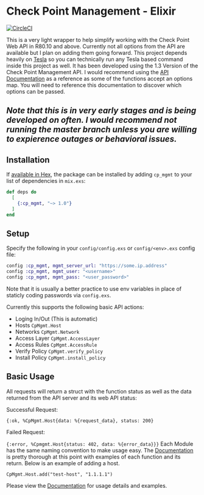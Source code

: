# Check Point Management - Elixir

[![CircleCI](https://circleci.com/gh/willfore/cp_mgmt.svg?style=svg)](https://circleci.com/gh/willfore/cp_mgmt)

This is a very light wrapper to help simplify working with the Check Point Web API in R80.10 and above. Currently  not all options from the API are available but I plan on adding them going forward. This project depends heavily on [Tesla](https://github.com/teamon/tesla) so you can technically run any Tesla based command inside this project as well. It has been developed using the 1.3 Version of the Check Point Management API. I would recommend using the [API Documentation](https://sc1.checkpoint.com/documents/latest/APIs/index.html#introduction~v1.3%20) as a reference as some of the functions accept an options map. You will need to reference this documentation to discover which options can be passed.

## *Note that this is in very early stages and is being developed on often. I would recommend not running the master branch unless you are willing to expierence outages or behavioral issues.*

## Installation

If [available in Hex](https://hex.pm/docs/publish), the package can be installed
by adding `cp_mgmt` to your list of dependencies in `mix.exs`:

```elixir
def deps do
  [
    {:cp_mgmt, "~> 1.0"}
  ]
end
```

## Setup

Specify the following in your `config/config.exs` or `config/<env>.exs` config file:

```elixir
config :cp_mgmt, mgmt_server_url: "https://some.ip.address"
config :cp_mgmt, mgmt_user: "<username>"
config :cp_mgmt, mgmt_pass: "<user_password>"
```
Note that it is usually a better practice to use env variables in place of staticly coding passwords via `config.exs`.

Currently this supports the following basic API actions:

- Loging In/Out (This is automatic)
- Hosts `CpMgmt.Host`
- Networks `CpMgmt.Network`
- Access Layer `CpMgmt.AccessLayer`
- Access Rules `CpMgmt.AccessRule`
- Verify Policy `CpMgmt.verify_policy`
- Install Policy `CpMgmt.install_policy`

## Basic Usage

All requests will return a struct with the function status as well as the data returned from the API server and its web API status:

Successful Request:

`{:ok, %CpMgmt.Host{data: %{request_data}, status: 200}`

Failed Request:

`{:error, %Cpmgmt.Host{status: 402, data: %{error_data}}}`
Each Module has the same naming convention to make usage easy. The [Documentation](https://hexdocs.pm/cp_mgmt) is pretty thorough at this point with examples of each function and its return. Below is an example of adding a host.

`CpMgmt.Host.add("test-host", "1.1.1.1")`


Please view the [Documentation](https://hexdocs.pm/cp_mgmt) for usage details and examples.
